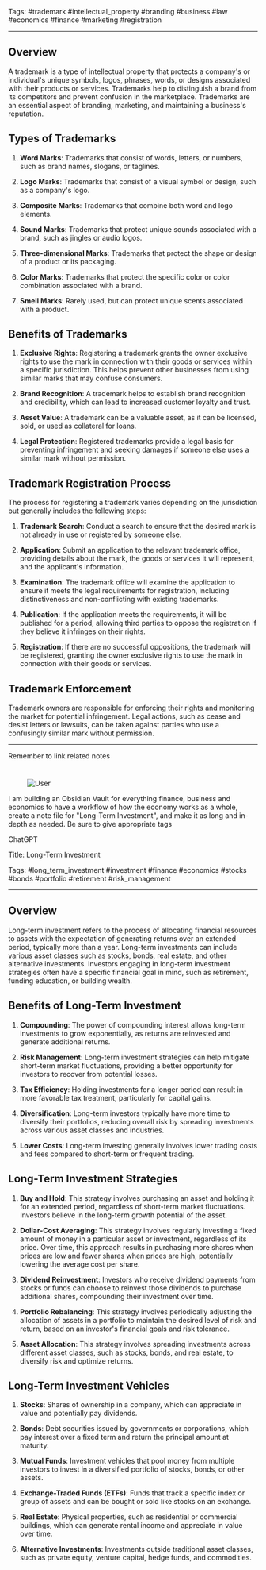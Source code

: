 Tags: #trademark #intellectual_property #branding #business #law #economics #finance #marketing #registration

---

## Overview

A trademark is a type of intellectual property that protects a company's or individual's unique symbols, logos, phrases, words, or designs associated with their products or services. Trademarks help to distinguish a brand from its competitors and prevent confusion in the marketplace. Trademarks are an essential aspect of branding, marketing, and maintaining a business's reputation.

## Types of Trademarks

1.  **Word Marks**: Trademarks that consist of words, letters, or numbers, such as brand names, slogans, or taglines.
    
2.  **Logo Marks**: Trademarks that consist of a visual symbol or design, such as a company's logo.
    
3.  **Composite Marks**: Trademarks that combine both word and logo elements.
    
4.  **Sound Marks**: Trademarks that protect unique sounds associated with a brand, such as jingles or audio logos.
    
5.  **Three-dimensional Marks**: Trademarks that protect the shape or design of a product or its packaging.
    
6.  **Color Marks**: Trademarks that protect the specific color or color combination associated with a brand.
    
7.  **Smell Marks**: Rarely used, but can protect unique scents associated with a product.
    

## Benefits of Trademarks

1.  **Exclusive Rights**: Registering a trademark grants the owner exclusive rights to use the mark in connection with their goods or services within a specific jurisdiction. This helps prevent other businesses from using similar marks that may confuse consumers.
    
2.  **Brand Recognition**: A trademark helps to establish brand recognition and credibility, which can lead to increased customer loyalty and trust.
    
3.  **Asset Value**: A trademark can be a valuable asset, as it can be licensed, sold, or used as collateral for loans.
    
4.  **Legal Protection**: Registered trademarks provide a legal basis for preventing infringement and seeking damages if someone else uses a similar mark without permission.
    

## Trademark Registration Process

The process for registering a trademark varies depending on the jurisdiction but generally includes the following steps:

1.  **Trademark Search**: Conduct a search to ensure that the desired mark is not already in use or registered by someone else.
    
2.  **Application**: Submit an application to the relevant trademark office, providing details about the mark, the goods or services it will represent, and the applicant's information.
    
3.  **Examination**: The trademark office will examine the application to ensure it meets the legal requirements for registration, including distinctiveness and non-conflicting with existing trademarks.
    
4.  **Publication**: If the application meets the requirements, it will be published for a period, allowing third parties to oppose the registration if they believe it infringes on their rights.
    
5.  **Registration**: If there are no successful oppositions, the trademark will be registered, granting the owner exclusive rights to use the mark in connection with their goods or services.
    

## Trademark Enforcement

Trademark owners are responsible for enforcing their rights and monitoring the market for potential infringement. Legal actions, such as cease and desist letters or lawsuits, can be taken against parties who use a confusingly similar mark without permission.

---

Remember to link related notes

![](data:image/svg+xml,%3csvg%20xmlns=%27http://www.w3.org/2000/svg%27%20version=%271.1%27%20width=%2738%27%20height=%2738%27/%3e)![User](https://chat.openai.com/_next/image?url=https%3A%2F%2Flh3.googleusercontent.com%2Fa%2FAGNmyxZp61c4nsbFbWbfQm3ssQnZc4g7QMrKonnccgxS%3Ds96-c&w=96&q=75)

I am building an Obsidian Vault for everything finance, business and economics to have a workflow of how the economy works as a whole, create a note file for "Long-Term Investment", and make it as long and in-depth as needed. Be sure to give appropriate tags

ChatGPT

Title: Long-Term Investment

Tags: #long_term_investment #investment #finance #economics #stocks #bonds #portfolio #retirement #risk_management

---

## Overview

Long-term investment refers to the process of allocating financial resources to assets with the expectation of generating returns over an extended period, typically more than a year. Long-term investments can include various asset classes such as stocks, bonds, real estate, and other alternative investments. Investors engaging in long-term investment strategies often have a specific financial goal in mind, such as retirement, funding education, or building wealth.

## Benefits of Long-Term Investment

1.  **Compounding**: The power of compounding interest allows long-term investments to grow exponentially, as returns are reinvested and generate additional returns.
    
2.  **Risk Management**: Long-term investment strategies can help mitigate short-term market fluctuations, providing a better opportunity for investors to recover from potential losses.
    
3.  **Tax Efficiency**: Holding investments for a longer period can result in more favorable tax treatment, particularly for capital gains.
    
4.  **Diversification**: Long-term investors typically have more time to diversify their portfolios, reducing overall risk by spreading investments across various asset classes and industries.
    
5.  **Lower Costs**: Long-term investing generally involves lower trading costs and fees compared to short-term or frequent trading.
    

## Long-Term Investment Strategies

1.  **Buy and Hold**: This strategy involves purchasing an asset and holding it for an extended period, regardless of short-term market fluctuations. Investors believe in the long-term growth potential of the asset.
    
2.  **Dollar-Cost Averaging**: This strategy involves regularly investing a fixed amount of money in a particular asset or investment, regardless of its price. Over time, this approach results in purchasing more shares when prices are low and fewer shares when prices are high, potentially lowering the average cost per share.
    
3.  **Dividend Reinvestment**: Investors who receive dividend payments from stocks or funds can choose to reinvest those dividends to purchase additional shares, compounding their investment over time.
    
4.  **Portfolio Rebalancing**: This strategy involves periodically adjusting the allocation of assets in a portfolio to maintain the desired level of risk and return, based on an investor's financial goals and risk tolerance.
    
5.  **Asset Allocation**: This strategy involves spreading investments across different asset classes, such as stocks, bonds, and real estate, to diversify risk and optimize returns.
    

## Long-Term Investment Vehicles

1.  **Stocks**: Shares of ownership in a company, which can appreciate in value and potentially pay dividends.
    
2.  **Bonds**: Debt securities issued by governments or corporations, which pay interest over a fixed term and return the principal amount at maturity.
    
3.  **Mutual Funds**: Investment vehicles that pool money from multiple investors to invest in a diversified portfolio of stocks, bonds, or other assets.
    
4.  **Exchange-Traded Funds (ETFs)**: Funds that track a specific index or group of assets and can be bought or sold like stocks on an exchange.
    
5.  **Real Estate**: Physical properties, such as residential or commercial buildings, which can generate rental income and appreciate in value over time.
    
6.  **Alternative Investments**: Investments outside traditional asset classes, such as private equity, venture capital, hedge funds, and commodities.